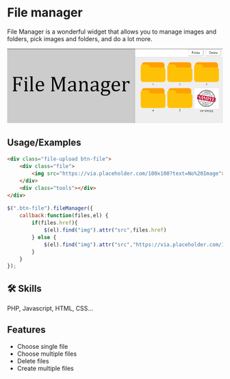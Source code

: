 # File manager
File Manager is a wonderful widget that allows you to manage images and folders, pick images and folders, and do a lot more.

![Preview](https://raw.githubusercontent.com/jaydeepakbari/file-manager/main/uploads/filemanager.png)

## Usage/Examples
```html
<div class="file-upload btn-file">
    <div class="file">
        <img src="https://via.placeholder.com/100x100?text=No%20Image">
    </div>
    <div class="tools"></div>
</div>
```

```javascript
$(".btn-file").fileManager({
    callback:function(files,el) {
        if(files.href){
            $(el).find("img").attr("src",files.href)
        } else {
            $(el).find("img").attr("src","https://via.placeholder.com/100x100?text=No%20Image")
        }
    }
});
```

## 🛠 Skills
PHP, Javascript, HTML, CSS...

## Features
- Choose single file
- Choose multiple files
- Delete files
- Create multiple files
